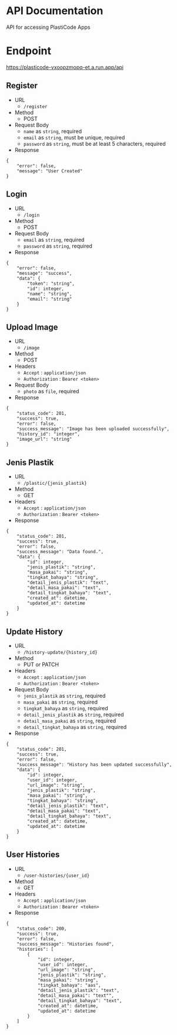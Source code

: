 # API Documentation

API for accessing PlastiCode Apps

# Endpoint

https://plasticode-vxoopzmopq-et.a.run.app/api

## Register

- URL
  - `/register`
- Method
  - POST
- Request Body
  - `name` as `string`, required
  - `email` as `string`, must be unique, required
  - `password` as `string`, must be at least 5 characters, required
- Response
```
{
    "error": false,
    "message": "User Created"
}
```

## Login

- URL
  - `/login`
- Method
  - POST
- Request Body
  - `email` as `string`, required
  - `password` as `string`, required
- Response
```
{
    "error": false,
    "message": "success",
    "data": {
        "token": "string",
        "id": integer,
        "name": "string",
        "email": "string"
    }
}
```

## Upload Image

- URL
  - `/image`
- Method
  - POST
- Headers
  - `Accept` : `application/json`
  - `Authorization` : `Bearer <token>`
- Request Body
  - `photo` as `file`, required
- Response
```
{
    "status_code": 201,
    "success": true,
    "error": false,
    "success_message": "Image has been uploaded successfully",
    "history_id": "integer",
    "image_url": "string"
}
```

## Jenis Plastik

- URL
  - `/plastic/{jenis_plastik}`
- Method
  - GET
- Headers 
  - `Accept` : `application/json`
  - `Authorization` : `Bearer <token>`
- Response
```
{
    "status_code": 201,
    "success": true,
    "error": false,
    "success_message": "Data found.",
    "data": {
        "id": integer,
        "jenis_plastik": "string",
        "masa_pakai": "string",
        "tingkat_bahaya": "string",
        "detail_jenis_plastik": "text",
        "detail_masa_pakai": "text",
        "detail_tingkat_bahaya": "text",
        "created_at": datetime,
        "updated_at": datetime
    }
}
```

## Update History

- URL
  - `/history-update/{history_id}`
- Method
  - PUT or PATCH
- Headers 
  - `Accept` : `application/json`
  - `Authorization` : `Bearer <token>`
- Request Body
  - `jenis_plastik` as `string`, required
  - `masa_pakai` as `string`, required
  - `tingkat_bahaya` as `string`, required
  - `detail_jenis_plastik` as `string`, required
  - `detail_masa_pakai` as `string`, required
  - `detail_tingkat_bahaya` as `string`, required
- Response
```
{
    "status_code": 201,
    "success": true,
    "error": false,
    "success_message": "History has been updated successfully",
    "data": {
        "id": integer,
        "user_id": integer,
        "url_image": "string",
        "jenis_plastik": "string",
        "masa_pakai": "string",
        "tingkat_bahaya": "string",
        "detail_jenis_plastik": "text",
        "detail_masa_pakai": "text",
        "detail_tingkat_bahaya": "text",
        "created_at": datetime,
        "updated_at": datetime
    }
}
```

## User Histories

- URL
  - `/user-histories/{user_id}`
- Method
  - GET
- Headers 
  - `Accept` : `application/json`
  - `Authorization` : `Bearer <token>`
- Response
```
{
    "status_code": 200,
    "success": true,
    "error": false,
    "success_message": "Histories found",
    "histories": [
        {
            "id": integer,
            "user_id": integer,
            "url_image": "string",
            "jenis_plastik": "string",
            "masa_pakai": "string",
            "tingkat_bahaya": "aas",
            "detail_jenis_plastik": "text",
            "detail_masa_pakai": "text"",
            "detail_tingkat_bahaya": "text",
            "created_at": datetime,
            "updated_at": datetime
        }
    ]
}
```
